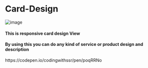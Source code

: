 # Card-Design

![image](https://github.com/sivaraj47/Card-Design/assets/9676262/ac04c3a0-f924-421e-b3ff-53cf4e669547)

<h4>This is responsive card design View</h4>
<h4>By using this you can do any kind of service or product design and description</h4>
https://codepen.io/codingwithssr/pen/poqRRNo

